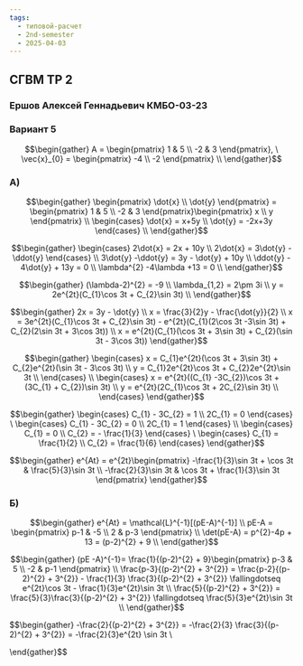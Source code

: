 ```yaml
---
tags:
  - типовой-расчет
  - 2nd-semester
  - 2025-04-03
---
```


## СГВМ ТР 2

### Ершов Алексей Геннадьевич КМБО-03-23

### Вариант 5

$$\begin{gather}
A = \begin{pmatrix}
1 & 5 \\
-2 & 3
\end{pmatrix}, \ \vec{x}_{0} = \begin{pmatrix}
-4 \\
-2
\end{pmatrix} \\
\end{gather}$$

### А)

$$\begin{gather}
\begin{pmatrix}
\dot{x} \\
\dot{y}
\end{pmatrix} = \begin{pmatrix}
1 & 5 \\
-2 & 3
\end{pmatrix}\begin{pmatrix}
x \\
y
\end{pmatrix} \\
\begin{cases}
\dot{x} = x+5y \\
\dot{y} = -2x+3y
\end{cases} \\
\end{gather}$$

$$\begin{gather}
\begin{cases}
2\dot{x} = 2x + 10y \\
2\dot{x} = 3\dot{y} - \ddot{y}
\end{cases} \\
3\dot{y} -\ddot{y} = 3y - \dot{y} + 10y \\
\ddot{y} - 4\dot{y} + 13y = 0 \\
\lambda^{2} -4\lambda +13 = 0 \\
\end{gather}$$

$$\begin{gather}
(\lambda-2)^{2} = -9 \\
\lambda_{1,2} = 2\pm 3i \\
y = 2e^{2t}(C_{1}\cos 3t + C_{2}\sin 3t) \\
\end{gather}$$

$$\begin{gather}
2x = 3y - \dot{y} \\
x = \frac{3}{2}y - \frac{\dot{y}}{2} \\
 x = 3e^{2t}(C_{1}\cos 3t + C_{2}\sin 3t) - e^{2t}(C_{1}(2\cos 3t -3\sin 3t) + C_{2}(2\sin 3t + 3\cos 3t)) \\
x = e^{2t}(C_{1}(\cos 3t + 3\sin 3t) + C_{2}(\sin 3t - 3\cos 3t))
\end{gather}$$

$$\begin{gather}
\begin{cases}
x = C_{1}e^{2t}(\cos 3t + 3\sin 3t) + C_{2}e^{2t}(\sin 3t - 3\cos 3t) \\
y = C_{1}2e^{2t}\cos 3t + C_{2}2e^{2t}\sin 3t \\
\end{cases} \\
\begin{cases}
x = e^{2t}((C_{1} -3C_{2})\cos 3t  + (3C_{1} + C_{2})\sin 3t) \\
y = e^{2t}(2C_{1}\cos 3t + 2C_{2}\sin 3t) \\
\end{cases}
\end{gather}$$

$$\begin{gather}
\begin{cases}
C_{1} - 3C_{2} = 1 \\
2C_{1} = 0
\end{cases} \ \begin{cases}
C_{1} - 3C_{2} = 0 \\
2C_{1} = 1
\end{cases} \\
\begin{cases}
C_{1} = 0 \\
C_{2} =  - \frac{1}{3}
\end{cases} \ \begin{cases}
C_{1} = \frac{1}{2} \\
C_{2} = \frac{1}{6}
\end{cases}
\end{gather}$$

$$\begin{gather}
e^{At} = e^{2t}\begin{pmatrix}
-\frac{1}{3}\sin 3t + \cos 3t & \frac{5}{3}\sin 3t \\
-\frac{2}{3}\sin 3t & \cos 3t + \frac{1}{3}\sin 3t
\end{pmatrix}
\end{gather}$$

### Б) 

$$\begin{gather}
e^{At} = \mathcal{L}^{-1}[(pE-A)^{-1}] \\
pE-A = \begin{pmatrix}
p-1 & -5 \\
2 & p-3
\end{pmatrix} \\
\det(pE-A) = p^{2}-4p + 13 = (p-2)^{2} + 9 \\
\end{gather}$$

$$\begin{gather}
(pE -A)^{-1}= \frac{1}{(p-2)^{2} + 9}\begin{pmatrix}
p-3 & 5 \\
-2 & p-1
\end{pmatrix} \\
\frac{p-3}{(p-2)^{2} + 3^{2}} = \frac{p-2}{(p-2)^{2} + 3^{2}} - \frac{1}{3} \frac{3}{(p-2)^{2} + 3^{2}} \fallingdotseq e^{2t}\cos 3t - \frac{1}{3}e^{2t}\sin 3t \\
\frac{5}{(p-2)^{2} + 3^{2}} = \frac{5}{3}\frac{3}{(p-2)^{2} + 3^{2}} \fallingdotseq \frac{5}{3}e^{2t}\sin 3t \\
\end{gather}$$

$$\begin{gather}
-\frac{2}{(p-2)^{2} + 3^{2}} = -\frac{2}{3} \frac{3}{(p-2)^{2} + 3^{2}} = -\frac{2}{3}e^{2t} \sin 3t \\

\end{gather}$$
